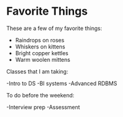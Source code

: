 # Favorite Things

These are a few of my favorite things:

- Raindrops on roses
- Whiskers on kittens
- Bright copper kettles
- Warm woolen mittens

Classes that I am taking:

-Intro to DS
-BI systems
-Advanced RDBMS

To do before the weekend:

-Interview prep
-Assessment
